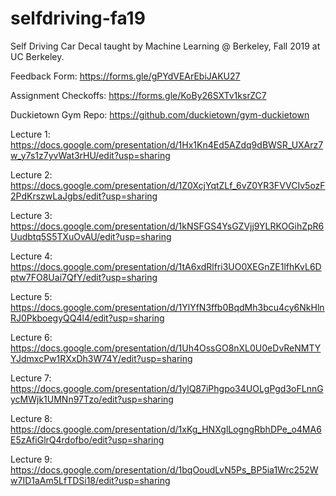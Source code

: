 # selfdriving-fa19
Self Driving Car Decal taught by Machine Learning @ Berkeley, Fall 2019 at UC Berkeley.

Feedback Form: https://forms.gle/gPYdVEArEbiJAKU27 

Assignment Checkoffs: https://forms.gle/KoBy26SXTv1ksrZC7

Duckietown Gym Repo: https://github.com/duckietown/gym-duckietown

Lecture 1: https://docs.google.com/presentation/d/1Hx1Kn4Ed5AZdq9dBWSR_UXArz7w_y7s1z7yvWat3rHU/edit?usp=sharing

Lecture 2: https://docs.google.com/presentation/d/1Z0XcjYqtZLf_6vZ0YR3FVVCIv5ozF2PdKrszwLaJgbs/edit?usp=sharing

Lecture 3: https://docs.google.com/presentation/d/1kNSFGS4YsGZVjj9YLRKOGihZpR6Uudbtq5S5TXuOvAU/edit?usp=sharing

Lecture 4: https://docs.google.com/presentation/d/1tA6xdRlfri3UO0XEGnZE1lfhKvL6Dptw7FO8Uai7QfY/edit?usp=sharing

Lecture 5: https://docs.google.com/presentation/d/1YlYfN3ffb0BqdMh3bcu4cy6NkHlnRJ0PkboegyQQ4l4/edit?usp=sharing

Lecture 6: https://docs.google.com/presentation/d/1Uh4OssGO8nXL0U0eDvReNMTYYJdmxcPw1RXxDh3W74Y/edit?usp=sharing

Lecture 7: https://docs.google.com/presentation/d/1ylQ87iPhgpo34UOLgPgd3oFLnnGycMWjk1UMNn97Tzo/edit?usp=sharing

Lecture 8: https://docs.google.com/presentation/d/1xKg_HNXglLogngRbhDPe_o4MA6E5zAfiGlrQ4rdofbo/edit?usp=sharing

Lecture 9: https://docs.google.com/presentation/d/1bqOoudLvN5Ps_BP5ia1Wrc252Ww7ID1aAm5LfTDSi18/edit?usp=sharing
